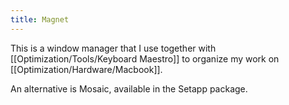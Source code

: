 ```yaml
---
title: Magnet
---
```


This is a window manager that I use together with [[Optimization/Tools/Keyboard Maestro]] to organize my work on [[Optimization/Hardware/Macbook]].

An alternative is Mosaic, available in the Setapp package.